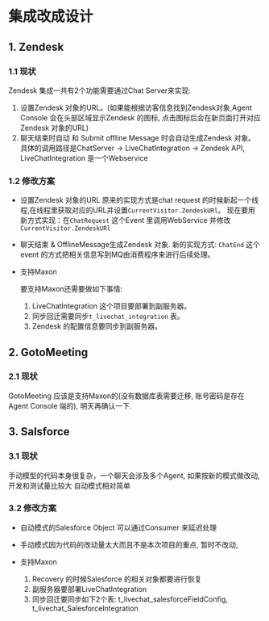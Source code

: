 # 集成改成设计

## 1. Zendesk

### 1.1 现状

  Zendesk 集成一共有2个功能需要通过Chat Server来实现:

  1. 设置Zendesk 对象的URL。(如果能根据访客信息找到Zendesk对象,Agent Console 会在头部区域显示Zendesk 的图标, 点击图标后会在新页面打开对应Zendesk 对象的URL)
  2. 聊天结束时自动 和 Submit offline Message 时会自动生成Zendesk 对象。
  具体的调用路径是ChatServer -> LiveChatIntegration -> Zendesk API, LiveChatIntegration 是一个Webservice

### 1.2 修改方案

+ 设置Zendesk 对象的URL
原来的实现方式是chat request 的时候新起一个线程,在线程里获取对应的URL并设置`CurrentVisitor.ZendeskURl`。
现在要用新方式实现：在`ChatRequest` 这个Event 里调用WebService 并修改`CurrentVisitor.ZendeskURl`

+ 聊天结束 & OfflineMessage生成Zendesk 对象.
  新的实现方式:
  `ChatEnd` 这个event 的方式把相关信息写到MQ由消费程序来进行后续处理。

+ 支持Maxon

  要支持Maxon还需要做如下事情:

  1. LiveChatIntegration 这个项目要部署到副服务器。
  2. 同步回迁需要同步`t_livechat_integration` 表。  
  3. Zendesk 的配置信息要同步到副服务器。

## 2. GotoMeeting

### 2.1 现状

GotoMeeting 应该是支持Maxon的(没有数据库表需要迁移, 账号密码是存在Agent Console 端的), 明天再确认一下.

## 3. Salsforce

### 3.1 现状

 手动模型的代码本身很复杂，一个聊天会涉及多个Agent, 如果按新的模式做改动, 开发和测试量比较大
 自动模式相对简单

### 3.2 修改方案

+ 自动模式的Salesforce Object 可以通过Consumer 来延迟处理
+ 手动模式因为代码的改动量太大而且不是本次项目的重点, 暂时不改动,

+ 支持Maxon
  1. Recovery 的时候Salesforce 的相关对象都要进行恢复
  2. 副服务器要部署LiveChatIntegration
  3. 同步回迁要同步如下2个表: t_livechat_salesforceFieldConfig, t_livechat_SalesforceIntegration